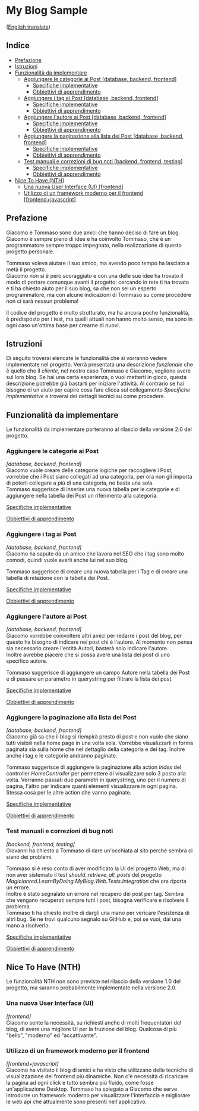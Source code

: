 # My Blog Sample
([English translate](README.md))

## Indice

- [Prefazione](#prefazione)  
- [Istruzioni](#istruzioni)  
- [Funzionalità da implementare](#funzionalità-da-implementare)  
    - [Aggiungere le categorie ai Post [database, backend, frontend]](#aggiungere-le-categorie-ai-post)
        - [Specifiche implementative](Features/PostCategories_IT.md) 
        - [Obbiettivi di apprendimento](LearningGoals/PostCategories_IT.md)  
    - [Aggiungere i tag ai Post [database, backend, frontend]](#aggiungere-i-tag-ai-post)
        - [Specifiche implementative](Features/PostTags_IT.md) 
        - [Obbiettivi di apprendimento](LearningGoals/PostTags_IT.md)  
    - [Aggiungere l'autore ai Post [database, backend, frontend]](#aggiungere-l'autore-ai-post)
        - [Specifiche implementative](Features/PostAuthor_IT.md) 
        - [Obbiettivi di apprendimento](LearningGoals/PostAuthor_IT.md)  
    - [Aggiungere la paginazione alla lista dei Post [database, backend, frontend]](#aggiungere-la-paginazione-alla-lista-dei-post)
        - [Specifiche implementative](Features/PostPagination_IT.md) 
        - [Obbiettivi di apprendimento](LearningGoals/PostPagination_IT.md)  
    - [Test manuali e correzioni di bug noti [backend, frontend, testing]](#test-manuali-e-correzioni-di-bug-noti)
        - [Specifiche implementative](Features/BugFixing_IT.md) 
        - [Obbiettivi di apprendimento](LearningGoals/BugFixing_IT.md)  
- [Nice To Have (NTH)](#nice-to-have-(nth))  
    - [Una nuova User Interface (UI) [frontend]](#una-nuova-user-interface-(ui))  
    - [Utilizzo di un framework moderno per il frontend [frontend+javascript]](#utilizzo-di-un-framework-moderno-per-il-frontend)  

## Prefazione
Giacomo e Tommaso sono due amici che hanno deciso di fare un blog.  
Giacomo è sempre pieno di idee e ha coinvolto Tommaso, che è un programmatore sempre troppo impegnato, nella realizzazione di questo progetto personale.  

Tommaso voleva aiutare il suo amico, ma avendo poco tempo ha lasciato a metà il progetto.  
Giacomo non si è però scoraggiato e con una delle sue idee ha trovato il modo di portare comunque avanti il progetto: cercando in rete ti ha trovato e ti ha chiesto aiuto per il suo blog, sa che non sei un esperto programmatore, ma con alcune indicazioni di Tommaso su come procedere non ci sarà nessun problema!  

Il codice del progetto è molto strutturato, ma ha ancora poche funzionalità, è predisposto per i test, ma quelli attuali non hanno molto senso, ma sono in ogni caso un'ottima base per crearne di nuovi.  

## Istruzioni
Di seguito troverai elencate le funzionalità che si vorranno vedere implementate nel progetto. Verrà presentata una descrizione *funzionale* che è quello che il *cliente*, nel nostro caso Tommaso e Giacomo, vogliono avere sul loro blog. Se hai una certa esperienza, o vuoi metterti in gioco, questa descrizione potrebbe già bastarti per iniziare l'attività. Al contrario se hai bisogno di un aiuto per capire cosa fare clicca sul collegamento *Specifiche implementative* e troverai dei dettagli tecnici su come procedere.  

## Funzionalità da implementare
Le funzionalità da implementare porteranno al rilascio della versione 2.0 del progetto.  

### Aggiungere le categorie ai Post
*[database, backend, frontend]*  
Giacomo vuole creare delle categorie logiche per raccogliere i Post, vorrebbe che i Post siano collegati ad una categoria, per ora non gli importa di poterli collegare a più di una categoria, ne basta una sola.  
Tommaso suggerisce di inserire una nuova tabella per le categorie e di aggiungere nella tabella dei Post un riferimento alla categoria.  

[Specifiche implementative](Features/PostCategories_IT.md)  

[Obbiettivi di apprendimento](LearningGoals/PostCategories_IT.md)  

### Aggiungere i tag ai Post
*[database, backend, frontend]*  
Giacomo ha saputo da un amico che lavora nel SEO che i tag sono molto comodi, quindi vuole averli anche lui nel suo blog.  

Tommaso suggerisce di creare una nuova tabella per i Tag e di creare una tabella di relazione con la tabella dei Post.  

[Specifiche implementative](Features/PostTags_IT.md)  

[Obbiettivi di apprendimento](LearningGoals/PostTags_IT.md)  

### Aggiungere l'autore ai Post
*[database, backend, frontend]*  
Giacomo vorrebbe coinvoltere altri amici per redarre i post del blog, per questo ha bisogno di indicare nei post chi è l'autore. Al momento non pensa sia necessario creare l'entità Autori, basterà solo indicare l'autore.  
Inoltre avrebbe piacere che si possa avere una lista dei post di uno specifico autore.  

Tommaso suggerisce di aggiungere un campo Autore nella tabella dei Post e di passare un parametro in querystring per filtrare la lista dei post.  

[Specifiche implementative](Features/PostAuthor_IT.md)  

[Obbiettivi di apprendimento](LearningGoals/PostAuthor_IT.md)  

### Aggiungere la paginazione alla lista dei Post
*[database, backend, frontend]*  
Giacomo già sa che il blog si riempirà presto di post e non vuole che siano tutti visibili nella home page in una volta sola. Vorrebbe visualizzarli in forma paginata sia sulla home che nel dettaglio della categoria e dei tag. Inoltre anche i tag e le categorie andranno paginate.    

Tommaso suggerisce di aggiungere la paginazione alla action *Index* del controller *HomeController* per permettere di visualizzare solo 3 posto alla volta. Verranno passati due parametri in querystring, uno per il numero di pagina, l'altro per indicare quanti elementi visualizzare in ogni pagina. Stessa cosa per le altre action che vanno paginate.  

[Specifiche implementative](Features/PostPagination_IT.md)  

[Obbiettivi di apprendimento](LearningGoals/PostPagination_IT.md)  

### Test manuali e correzioni di bug noti
*[backend, frontend, testing]*  
Giovanni ha chiesto a Tommaso di dare un'occhiata al sito perché sembra ci siano dei problemi.  

Tommaso si è reso conto di aver modificato la UI del progetto Web, ma di non aver sistemato il test *should_retrieve_all_posts* del progetto *Magicianred.LearnByDoing.MyBlog.Web.Tests.Integration* che ora riporta un errore.  
Inoltre è stato segnalato un errore nel recupero dei post per tag. Sembra che vengano recuperati sempre tutti i post, bisogna verificare e risolvere il problema.  
Tommaso ti ha chiesto inoltre di dargli una mano per vericare l'esistenza di altri bug. Se ne trovi qualcuno segnalo su GitHub e, poi se vuoi, dai una mano a risolverlo.  

[Specifiche implementative](Features/TestingAndBugFixing_IT.md)  

[Obbiettivi di apprendimento](LearningGoals/TestingAndBugFixing_IT.md)  

## Nice To Have (NTH)
Le funzionalità NTH non sono previste nel rilascio della versione 1.0 del progetto, ma saranno probabilmente implementate nella versione 2.0.  

### Una nuova User Interface (UI)
*[frontend]*  
Giacomo sente la necessità, su richiesti anche di molti frequentatori del blog, di avere una migliore UI per la fruzione del blog. Qualcosa di più "bello", "moderno" ed "accattivante".

### Utilizzo di un framework moderno per il frontend
*[frontend+javascript]*  
Giacomo ha visitato il blog di amici e ha visto che utilizzano delle tecniche di visualizzazione del frontend più dinamiche. Non c'è necessità di ricaricare la pagina ad ogni click e tutto sembra più fluido, come fosse un'applicazione Desktop. Tommaso ha spiegato a Giacomo che serve introdurre un framework moderno per visualizzare l'interfaccia e migliorare le web api che attualmente sono presenti nell'applicativo.

